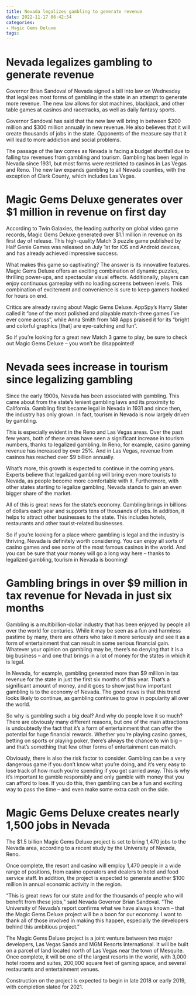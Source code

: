 ```yaml
---
title: Nevada legalizes gambling to generate revenue 
date: 2022-11-17 06:42:54
categories:
- Magic Gems Deluxe
tags:
---
```



#  Nevada legalizes gambling to generate revenue 

Governor Brian Sandoval of Nevada signed a bill into law on Wednesday that legalizes most forms of gambling in the state in an attempt to generate more revenue. The new law allows for slot machines, blackjack, and other table games at casinos and racetracks, as well as daily fantasy sports.

Governor Sandoval has said that the new law will bring in between $200 million and $300 million annually in new revenue. He also believes that it will create thousands of jobs in the state. Opponents of the measure say that it will lead to more addiction and social problems.

The passage of the law comes as Nevada is facing a budget shortfall due to falling tax revenues from gambling and tourism. Gambling has been legal in Nevada since 1931, but most forms were restricted to casinos in Las Vegas and Reno. The new law expands gambling to all Nevada counties, with the exception of Clark County, which includes Las Vegas.

#  Magic Gems Deluxe generates over $1 million in revenue on first day 

According to Twin Galaxies, the leading authority on global video game records, Magic Gems Deluxe generated over $1.1 million in revenue on its first day of release. This high-quality Match 3 puzzle game published by Half Genie Games was released on July 1st for iOS and Android devices, and has already achieved impressive success.

What makes this game so captivating? The answer is its innovative features. Magic Gems Deluxe offers an exciting combination of dynamic puzzles, thrilling power-ups, and spectacular visual effects. Additionally, players can enjoy continuous gameplay with no loading screens between levels. This combination of excitement and convenience is sure to keep gamers hooked for hours on end.

Critics are already raving about Magic Gems Deluxe. AppSpy’s Harry Slater called it “one of the most polished and playable match-three games I’ve ever come across”, while Anna Smith from 148 Apps praised it for its “bright and colorful graphics [that] are eye-catching and fun”.

So if you’re looking for a great new Match 3 game to play, be sure to check out Magic Gems Deluxe – you won’t be disappointed!

#  Nevada sees increase in tourism since legalizing gambling 

Since the early 1900s, Nevada has been associated with gambling. This came about from the state’s lenient gambling laws and its proximity to California. Gambling first became legal in Nevada in 1931 and since then, the industry has only grown. In fact, tourism in Nevada is now largely driven by gambling.

This is especially evident in the Reno and Las Vegas areas. Over the past few years, both of these areas have seen a significant increase in tourism numbers, thanks to legalized gambling. In Reno, for example, casino gaming revenue has increased by over 25%. And in Las Vegas, revenue from casinos has reached over $9 billion annually.

What’s more, this growth is expected to continue in the coming years. Experts believe that legalized gambling will bring even more tourists to Nevada, as people become more comfortable with it. Furthermore, with other states starting to legalize gambling, Nevada stands to gain an even bigger share of the market.

All of this is great news for the state’s economy. Gambling brings in billions of dollars each year and supports tens of thousands of jobs. In addition, it helps to attract other businesses to the state. This includes hotels, restaurants and other tourist-related businesses.

So if you’re looking for a place where gambling is legal and the industry is thriving, Nevada is definitely worth considering. You can enjoy all sorts of casino games and see some of the most famous casinos in the world. And you can be sure that your money will go a long way here – thanks to legalized gambling, tourism in Nevada is booming!

#  Gambling brings in over $9 million in tax revenue for Nevada in just six months 

Gambling is a multibillion-dollar industry that has been enjoyed by people all over the world for centuries. While it may be seen as a fun and harmless pastime by many, there are others who take it more seriously and see it as a form of entertainment that can result in some serious financial gain. Whatever your opinion on gambling may be, there’s no denying that it is a big business – and one that brings in a lot of money for the states in which it is legal.

In Nevada, for example, gambling generated more than $9 million in tax revenue for the state in just the first six months of this year. That’s a significant amount of money, and it goes to show just how important gambling is to the economy of Nevada. The good news is that this trend looks likely to continue, as gambling continues to grow in popularity all over the world.

So why is gambling such a big deal? And why do people love it so much? There are obviously many different reasons, but one of the main attractions is undoubtedly the fact that it’s a form of entertainment that can offer the potential for huge financial rewards. Whether you’re playing casino games, betting on sports or playing poker, there’s always the chance to win big – and that’s something that few other forms of entertainment can match.

Obviously, there is also the risk factor to consider. Gambling can be a very dangerous game if you don’t know what you’re doing, and it’s very easy to lose track of how much you’re spending if you get carried away. This is why it’s important to gamble responsibly and only gamble with money that you can afford to lose. If you do this, then gambling can be a fun and exciting way to pass the time – and even make some extra cash on the side.

#  Magic Gems Deluxe creates nearly 1,500 jobs in Nevada

The $1.5 billion Magic Gems Deluxe project is set to bring 1,470 jobs to the Nevada area, according to a recent study by the University of Nevada, Reno.

Once complete, the resort and casino will employ 1,470 people in a wide range of positions, from casino operators and dealers to hotel and food service staff. In addition, the project is expected to generate another $100 million in annual economic activity in the region.

“This is great news for our state and for the thousands of people who will benefit from these jobs,” said Nevada Governor Brian Sandoval. “The University of Nevada’s report confirms what we have always known – that the Magic Gems Deluxe project will be a boon for our economy. I want to thank all of those involved in making this happen, especially the developers behind this ambitious project.”

The Magic Gems Deluxe project is a joint venture between two major developers, Las Vegas Sands and MGM Resorts International. It will be built on a parcel of land located north of Las Vegas near the town of Mesquite. Once complete, it will be one of the largest resorts in the world, with 3,000 hotel rooms and suites, 200,000 square feet of gaming space, and several restaurants and entertainment venues.

Construction on the project is expected to begin in late 2018 or early 2019, with completion slated for 2021.
